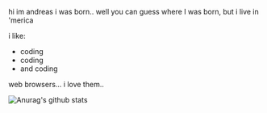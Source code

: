 hi im andreas
i was born.. well you can guess where I was born, but i live in 'merica

i like:
  * coding
  * coding 
  * and coding

web browsers... i love them..

![Anurag's github stats](https://github-readme-stats.vercel.app/api?username=greek&&show_icons=true&title_color=ffffff&icon_color=bb2acf&text_color=daf7dc&bg_color=151515)
